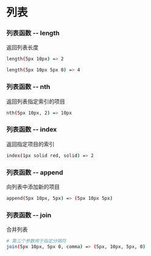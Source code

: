 # 列表

### 列表函数 -- length

返回列表长度

```bash
length(5px 10px) => 2

length(5px 10px 5px 0) => 4
```

### 列表函数 -- nth

返回列表指定索引的项目

```bash
nth(5px 10px, 2) => 10px
```

### 列表函数 -- index

返回指定项目的索引

```bash
index(1px solid red, solid) => 2
```

### 列表函数 -- append

向列表中添加新的项目

```bash
append(5px 10px, 5px) => (5px 10px 5px)
```

### 列表函数 -- join

合并列表

```bash
# 第三个参数用于指定分隔符
join(5px 10px, 5px 0, comma) => (5px, 10px, 5px, 0)
```







